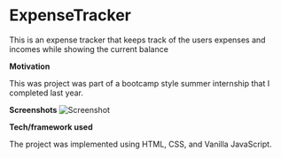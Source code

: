 # ExpenseTracker


This is an expense tracker that keeps track of the users expenses and incomes while showing the current balance


**Motivation**

This was project was part of a bootcamp style summer internship that I completed last year.

**Screenshots**
![Screenshot](https://i.ibb.co/LzF6tCX/Expense-Tracker.png)

**Tech/framework used**

The project was implemented using HTML, CSS, and Vanilla JavaScript. 

